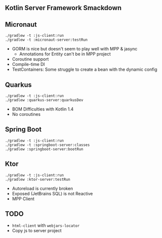 Kotlin Server Framework Smackdown
---------------------------------


## Micronaut
```
./gradlew -t :js-client:run
./gradlew -t :micronaut-server:testRun
```

- GORM is nice but doesn't seem to play well with MPP & jasync
    - Annotations for Entity can't be in MPP project
- Coroutine support
- Compile-time DI
- TestContainers: Some struggle to create a bean with the dynamic config

## Quarkus
```
./gradlew -t :js-client:run
./gradlew :quarkus-server:quarkusDev
```
- BOM Difficulties with Kotlin 1.4
- No coroutines


## Spring Boot
```
./gradlew -t :js-client:run
./gradlew -t :springboot-server:classes
./gradlew :springboot-server:bootRun
```

## Ktor
```
./gradlew -t :js-client:run
./gradlew :ktor-server:testRun
```

- Autoreload is currently broken
- Exposed (JetBrains SQL) is not Reactive
- MPP Client




## TODO
- `html-client` with `webjars-locator`
- Copy js to server project
